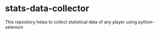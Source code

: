 # stats-data-collector
This repository helps to collect statistical data of any player using python-selenium
